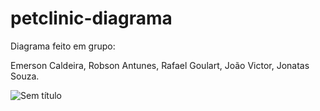 # petclinic-diagrama

Diagrama feito em grupo:

Emerson Caldeira,
Robson Antunes,
Rafael Goulart,
João Victor,
Jonatas Souza.

![Sem título](https://github.com/user-attachments/assets/846e8741-7170-40b7-a70b-c9c666e32500)
